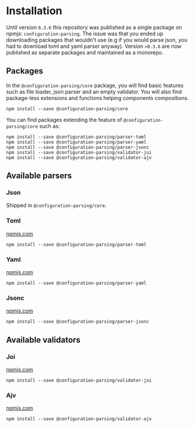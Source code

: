 # Installation

Until version `0.3.6` this repository was published as a single package on npmjs: `configuration-parsing`. The issue was that you ended up downloading packages that wouldn't use (e.g if you would parse json, you had to download toml and yaml parser anyway). Version `>0.3.6` are now published as separate packages and maintained as a monorepo.

## Packages

In the `@configuration-parsing/core` package, you will find basic features such as file loader, json parser and an empty validator.
You will also find package-less extensions and functions helping components compositions.

```shell
npm install --save @configuration-parsing/core
```

You can find packages extending the feature of `@configuration-parsing/core` such as:

```shell
npm install --save @configuration-parsing/parser-toml
npm install --save @configuration-parsing/parser-yaml
npm install --save @configuration-parsing/parser-jsonc
npm install --save @configuration-parsing/validator-joi
npm install --save @configuration-parsing/validator-ajv
```

## Available parsers

### Json

Shipped in `@configuration-parsing/core`.

### Toml

[npmjs.com](https://www.npmjs.com/package/@configuration-parsing/parser-toml)

```shell
npm install --save @configuration-parsing/parser-toml
```

### Yaml

[npmjs.com](https://www.npmjs.com/package/@configuration-parsing/parser-yaml)

```shell
npm install --save @configuration-parsing/parser-yaml
```

### Jsonc

[npmjs.com](https://www.npmjs.com/package/@configuration-parsing/parser-jsonc)

```shell
npm install --save @configuration-parsing/parser-jsonc
```

## Available validators

### Joi

[npmjs.com](https://www.npmjs.com/package/@configuration-parsing/validator-joi)

```shell
npm install --save @configuration-parsing/validator-joi
```

### Ajv

[npmjs.com](https://www.npmjs.com/package/@configuration-parsing/validator-ajv)

```shell
npm install --save @configuration-parsing/validator-ajv
```

